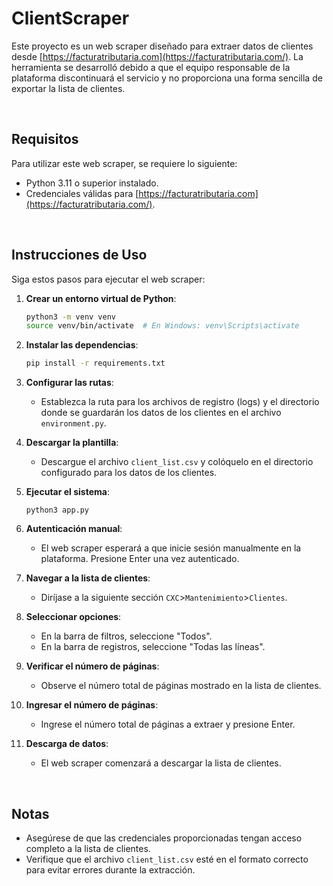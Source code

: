 # ClientScraper
Este proyecto es un web scraper diseñado para extraer datos de clientes desde [https://facturatributaria.com](https://facturatributaria.com/). La herramienta se desarrolló debido a que el equipo responsable de la plataforma discontinuará el servicio y no proporciona una forma sencilla de exportar la lista de clientes.

<br>

## Requisitos

Para utilizar este web scraper, se requiere lo siguiente:

- Python 3.11 o superior instalado.
- Credenciales válidas para [https://facturatributaria.com](https://facturatributaria.com/).

<br>

## Instrucciones de Uso

Siga estos pasos para ejecutar el web scraper:

1. **Crear un entorno virtual de Python**:
   ```bash
   python3 -m venv venv
   source venv/bin/activate  # En Windows: venv\Scripts\activate
   ```

2. **Instalar las dependencias**:
   ```bash
   pip install -r requirements.txt
   ```

3. **Configurar las rutas**:
   - Establezca la ruta para los archivos de registro (logs) y el directorio donde se guardarán los datos de los clientes en el archivo `environment.py`.

4. **Descargar la plantilla**:
   - Descargue el archivo `client_list.csv` y colóquelo en el directorio configurado para los datos de los clientes.

5. **Ejecutar el sistema**:
   ```
   python3 app.py
   ```

6. **Autenticación manual**:
   - El web scraper esperará a que inicie sesión manualmente en la plataforma. Presione Enter una vez autenticado.

7. **Navegar a la lista de clientes**:
   - Diríjase a la siguiente sección `CXC`>`Mantenimiento`>`Clientes`.

8. **Seleccionar opciones**:
   - En la barra de filtros, seleccione "Todos".
   - En la barra de registros, seleccione "Todas las líneas".

9. **Verificar el número de páginas**:
   - Observe el número total de páginas mostrado en la lista de clientes.

10. **Ingresar el número de páginas**:
    - Ingrese el número total de páginas a extraer y presione Enter.

11. **Descarga de datos**:
    - El web scraper comenzará a descargar la lista de clientes.

<br>

## Notas

- Asegúrese de que las credenciales proporcionadas tengan acceso completo a la lista de clientes.
- Verifique que el archivo `client_list.csv` esté en el formato correcto para evitar errores durante la extracción.
